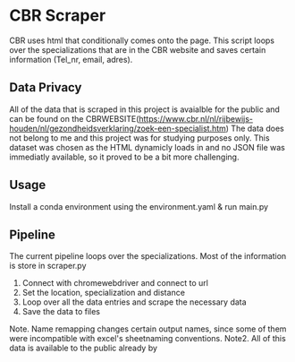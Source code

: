 # CBR Scraper
CBR uses html that conditionally comes onto the page.
This script loops over the specializations that are in the CBR website and saves certain information (Tel_nr, email, adres).

## Data Privacy
All of the data that is scraped in this project is avaialble for the public and can be found on the CBRWEBSITE(https://www.cbr.nl/nl/rijbewijs-houden/nl/gezondheidsverklaring/zoek-een-specialist.htm)
The data does not belong to me and this project was for studying purposes only. This dataset was chosen as the HTML dynamicly loads in and no JSON file was immediatly available, so it proved to be a bit more challenging. 

## Usage
Install a conda environment using the environment.yaml & run main.py

## Pipeline
The current pipeline loops over the specializations. Most of the information is store in scraper.py

1. Connect with chromewebdriver and connect to url
2. Set the location, specialization and distance
3. Loop over all the data entries and scrape the necessary data
4. Save the data to files

Note. Name remapping changes certain output names, since some of them were incompatible with excel's sheetnaming conventions.
Note2. All of this data is available to the public already by

